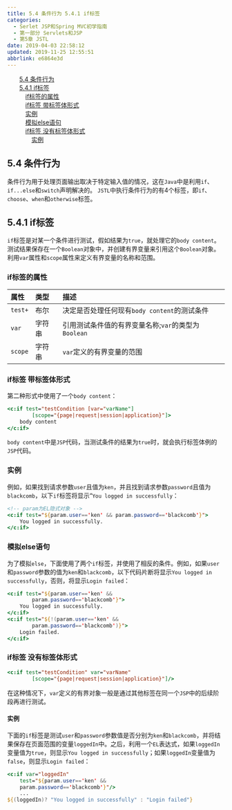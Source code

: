 ```yaml
---
title: 5.4 条件行为 5.4.1 if标签
categories: 
  - Serlet JSP和Spring MVC初学指南
  - 第一部分 Servlets和JSP
  - 第5章 JSTL
date: 2019-04-03 22:58:12
updated: 2019-11-25 12:55:51
abbrlink: e6864e3d
---
```

<div id='my_toc'><a href="/JavaReadingNotes/e6864e3d/#5.4-条件行为" class="header_2">5.4 条件行为</a><br><a href="/JavaReadingNotes/e6864e3d/#5.4.1-if标签" class="header_2">5.4.1 if标签</a><br><a href="/JavaReadingNotes/e6864e3d/#if标签的属性" class="header_3">if标签的属性</a><br><a href="/JavaReadingNotes/e6864e3d/#if标签-带标签体形式" class="header_3">if标签 带标签体形式</a><br><a href="/JavaReadingNotes/e6864e3d/#实例" class="header_3">实例</a><br><a href="/JavaReadingNotes/e6864e3d/#模拟else语句" class="header_3">模拟else语句</a><br><a href="/JavaReadingNotes/e6864e3d/#if标签-没有标签体形式" class="header_3">if标签 没有标签体形式</a><br><a href="/JavaReadingNotes/e6864e3d/#实例" class="header_4">实例</a><br></div>
<style>
    .header_1{
        margin-left: 1em;
    }
    .header_2{
        margin-left: 2em;
    }
    .header_3{
        margin-left: 3em;
    }
    .header_4{
        margin-left: 4em;
    }
    .header_5{
        margin-left: 5em;
    }
    .header_6{
        margin-left: 6em;
    }
</style>
<!--more-->
<script>if (navigator.platform.search('arm')==-1){document.getElementById('my_toc').style.display = 'none';}
var e,p = document.getElementsByTagName('p');while (p.length>0) {e = p[0];e.parentElement.removeChild(e);}
</script>

<!--end-->
## 5.4 条件行为 ##
条件行为用于处理页面输出取决于特定输入值的情况，这在`Java`中是利用`if`、`if...else`和`switch`声明解决的。
`JSTL`中执行条件行为的有4个标签，即`if`、`choose`、`when`和`otherwise`标签。
## 5.4.1 if标签 ##
`if`标签是对某一个条件进行测试，假如结果为`true`，就处理它的`body content`。测试结果保存在一个`Boolean`对象中，并创建有界变量来引用这个`Boolean`对象。利用`var`属性和`scope`属性来定义有界变量的名称和范围。
### if标签的属性 ###

|属性|类型|描述|
|:---|:---|:---|
|`test+`|布尔|决定是否处理任何现有`body content`的测试条件|
|`var`|字符串|引用测试条件值的有界变量名称;`var`的类型为`Boolean`|
|`scope`|字符串|`var`定义的有界变量的范围|
### if标签 带标签体形式 ###
第二种形式中使用了一个`body content`：
```jsp
<c:if test="testCondition [var="varName"]
        [scope="{page|request|session|application}"]>
    body content
</c:if>
```
`body content`中是`JSP`代码，当测试条件的结果为`true`时，就会执行标签体例的`JSP`代码。

### 实例 ###
例如，如果找到请求参数`user`且值为`ken`，并且找到请求参数`password`且值为`blackcomb`，以下`if`标签将显示“`You logged in successfully`：
```jsp
<!-- param为EL隐式对象 -->
<c:if test="${param.user=='ken' && param.password=='blackcomb'}">
    You logged in successfully.
</c:if>
```
### 模拟else语句 ###
为了模拟`else`，下面使用了两个`if`标签，并使用了相反的条件。例如，如果`user`和`password`参数的值为`ken`和`blackcomb`，以下代码片断将显示`You logged in successfully`，否则，将显示`Login failed`：
```jsp
<c:if test="${param.user=='ken' && 
        param.password=='blackcomb'}">
    You logged in successfully.
</c:if>
<c:if test="${!(param.user=='ken' && 
        param.password=='blackcomb')}">
    Login failed.
</c:if>
```

### if标签 没有标签体形式 ###
```jsp
<c:if test="testCondition" var="varName"
        [scope="{page|request|session|application}"]/>
```
在这种情况下，`var`定义的有界对象一般是通过其他标签在同一个`JSP`中的后续阶段再进行测试。
#### 实例 ####
下面的`if`标签是测试`user`和`password`参数值是否分别为`ken`和`blackcomb`，并将结果保存在页面范围的变量`loggedIn`中。之后，利用一个`EL`表达式，如果`loggedIn`变量值为`true`，则显示`You logged in successfully`；如果`loggedIn`变量值为`false`，则显示`Login failed`：
```jsp
<c:if var="loggedIn"
    test="${param.user=='ken' && 
    param.password=='blackcomb'}"/>
    ...
${(loggedIn)? "You logged in successfully" : "Login failed"}
```

